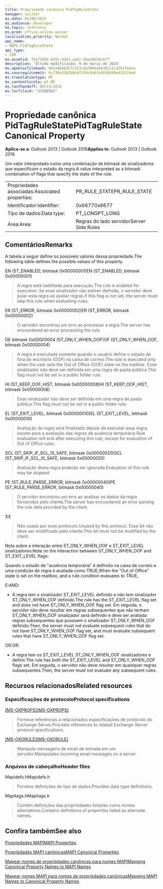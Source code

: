 ```yaml
---
title: Propriedade canônica PidTagRuleState
manager: soliver
ms.date: 03/09/2015
ms.audience: Developer
ms.topic: reference
ms.prod: office-online-server
localization_priority: Normal
api_name:
- MAPI.PidTagRuleState
api_type:
- COM
ms.assetid: f62f3055-b855-4203-aa5c-6ba28b58c6f7
description: 'Última modificação: 9 de março de 2015'
ms.openlocfilehash: 9d1adb6dd1fc151c9a599ea44391c2ca5b2fe2aa
ms.sourcegitcommit: 0cf39e5382b8c6f236c8a63c6036849ed3527ded
ms.translationtype: MT
ms.contentlocale: pt-BR
ms.lasthandoff: 08/23/2018
ms.locfileid: "22580562"
---
```

# <a name="pidtagrulestate-canonical-property"></a><span data-ttu-id="59b14-103">Propriedade canônica PidTagRuleState</span><span class="sxs-lookup"><span data-stu-id="59b14-103">PidTagRuleState Canonical Property</span></span>

  
  
<span data-ttu-id="59b14-104">**Aplica-se a**: Outlook 2013 | Outlook 2016</span><span class="sxs-lookup"><span data-stu-id="59b14-104">**Applies to**: Outlook 2013 | Outlook 2016</span></span> 
  
<span data-ttu-id="59b14-105">Um valor interpretado como uma combinação de bitmask de sinalizadores que especificam o estado da regra.</span><span class="sxs-lookup"><span data-stu-id="59b14-105">A value interpreted as a bitmask combination of flags that specify the state of the rule.</span></span>
  
|||
|:-----|:-----|
|<span data-ttu-id="59b14-106">Propriedades associadas:</span><span class="sxs-lookup"><span data-stu-id="59b14-106">Associated properties:</span></span>  <br/> |<span data-ttu-id="59b14-107">PR_RULE_STATE</span><span class="sxs-lookup"><span data-stu-id="59b14-107">PR_RULE_STATE</span></span>  <br/> |
|<span data-ttu-id="59b14-108">Identificador:</span><span class="sxs-lookup"><span data-stu-id="59b14-108">Identifier:</span></span>  <br/> |<span data-ttu-id="59b14-109">0x6677</span><span class="sxs-lookup"><span data-stu-id="59b14-109">0x6677</span></span>  <br/> |
|<span data-ttu-id="59b14-110">Tipo de dados:</span><span class="sxs-lookup"><span data-stu-id="59b14-110">Data type:</span></span>  <br/> |<span data-ttu-id="59b14-111">PT_LONG</span><span class="sxs-lookup"><span data-stu-id="59b14-111">PT_LONG</span></span>  <br/> |
|<span data-ttu-id="59b14-112">Área:</span><span class="sxs-lookup"><span data-stu-id="59b14-112">Area:</span></span>  <br/> |<span data-ttu-id="59b14-113">Regras do lado servidor</span><span class="sxs-lookup"><span data-stu-id="59b14-113">Server Side Rules</span></span>  <br/> |
   
## <a name="remarks"></a><span data-ttu-id="59b14-114">Comentários</span><span class="sxs-lookup"><span data-stu-id="59b14-114">Remarks</span></span>

<span data-ttu-id="59b14-115">A tabela a seguir define os possíveis valores dessa propriedade.</span><span class="sxs-lookup"><span data-stu-id="59b14-115">The following table defines the possible values of this property.</span></span>
  
<span data-ttu-id="59b14-116">EN (ST_ENABLED, bitmask 0x00000001)</span><span class="sxs-lookup"><span data-stu-id="59b14-116">EN (ST_ENABLED, bitmask 0x00000001)</span></span>
  
> <span data-ttu-id="59b14-117">A regra está habilitada para execução.</span><span class="sxs-lookup"><span data-stu-id="59b14-117">The rule is enabled for execution.</span></span> <span data-ttu-id="59b14-118">Se esse sinalizador não estiver definida, o servidor deve pular esta regra ao avaliar regras.</span><span class="sxs-lookup"><span data-stu-id="59b14-118">If this flag is not set, the server must skip this rule when evaluating rules.</span></span>
    
<span data-ttu-id="59b14-119">ER (ST_ERROR, bitmask 0x00000002)</span><span class="sxs-lookup"><span data-stu-id="59b14-119">ER (ST_ERROR, bitmask 0x00000002)</span></span>
  
> <span data-ttu-id="59b14-120">O servidor encontrou um erro ao processar a regra.</span><span class="sxs-lookup"><span data-stu-id="59b14-120">The server has encountered an error processing the rule.</span></span>
    
<span data-ttu-id="59b14-121">DE bitmask 0x00000004 (ST_ONLY_WHEN_OOF)</span><span class="sxs-lookup"><span data-stu-id="59b14-121">OF (ST_ONLY_WHEN_OOF, bitmask 0x00000004)</span></span>
  
> <span data-ttu-id="59b14-122">A regra é executada somente quando o usuário define o estado de fora do escritório (OOF) na caixa de correio.</span><span class="sxs-lookup"><span data-stu-id="59b14-122">The rule is executed only when the user sets the Out of Office (OOF) state on the mailbox.</span></span> <span data-ttu-id="59b14-123">Esse sinalizador não deve ser definida em uma regra de pasta pública.</span><span class="sxs-lookup"><span data-stu-id="59b14-123">This flag must not be set in a public folder rule.</span></span>
    
<span data-ttu-id="59b14-124">HI (ST_KEEP_OOF_HIST, bitmask 0x00000008)</span><span class="sxs-lookup"><span data-stu-id="59b14-124">HI (ST_KEEP_OOF_HIST, bitmask 0x00000008)</span></span>
  
> <span data-ttu-id="59b14-125">Esse sinalizador não deve ser definida em uma regra de pasta pública.</span><span class="sxs-lookup"><span data-stu-id="59b14-125">This flag must not be set in a public folder rule.</span></span>
    
<span data-ttu-id="59b14-126">EL (ST_EXIT_LEVEL, bitmask 0x00000010)</span><span class="sxs-lookup"><span data-stu-id="59b14-126">EL (ST_EXIT_LEVEL, bitmask 0x00000010)</span></span>
  
> <span data-ttu-id="59b14-127">Avaliação de regra será finalizado depois de executar essa regra, exceto para a avaliação das regras de ausência temporária.</span><span class="sxs-lookup"><span data-stu-id="59b14-127">Rule evaluation will end after executing this rule, except for evaluation of Out of Office rules.</span></span>
    
<span data-ttu-id="59b14-128">SCL (ST_SKIP_IF_SCL_IS_SAFE, bitmask 0x00000020)</span><span class="sxs-lookup"><span data-stu-id="59b14-128">SCL (ST_SKIP_IF_SCL_IS_SAFE, bitmask 0x00000020)</span></span>
  
> <span data-ttu-id="59b14-129">Avaliação desta regra poderão ser ignorada.</span><span class="sxs-lookup"><span data-stu-id="59b14-129">Evaluation of this rule may be skipped.</span></span>
    
<span data-ttu-id="59b14-130">PE (ST_RULE_PARSE_ERROR, bitmask 0x00000040)</span><span class="sxs-lookup"><span data-stu-id="59b14-130">PE (ST_RULE_PARSE_ERROR, bitmask 0x00000040)</span></span>
  
> <span data-ttu-id="59b14-131">O servidor encontrou um erro ao analisar os dados da regra fornecidos pelo cliente.</span><span class="sxs-lookup"><span data-stu-id="59b14-131">The server has encountered an error parsing the rule data provided by the client.</span></span>
    
<span data-ttu-id="59b14-132">X</span><span class="sxs-lookup"><span data-stu-id="59b14-132">X</span></span>
  
> <span data-ttu-id="59b14-133">Não usada por esse protocolo.</span><span class="sxs-lookup"><span data-stu-id="59b14-133">Unused by this protocol.</span></span> <span data-ttu-id="59b14-134">Esse bit não deve ser modificado pelo cliente.</span><span class="sxs-lookup"><span data-stu-id="59b14-134">This bit must not be modified by the client.</span></span>
    
<span data-ttu-id="59b14-135">Nota sobre a interação entre ST_ONLY_WHEN_OOF e ST_EXIT_LEVEL sinalizadores:</span><span class="sxs-lookup"><span data-stu-id="59b14-135">Note on the interaction between ST_ONLY_WHEN_OOF and ST_EXIT_LEVEL flags:</span></span> 
  
<span data-ttu-id="59b14-136">Quando o estado de "ausência temporária" é definido na caixa de correio e uma condição de regra é avaliada como TRUE,</span><span class="sxs-lookup"><span data-stu-id="59b14-136">When the "Out of Office" state is set on the mailbox, and a rule condition evaluates to TRUE,</span></span> 
  
<span data-ttu-id="59b14-137">E:</span><span class="sxs-lookup"><span data-stu-id="59b14-137">AND:</span></span>
  
- <span data-ttu-id="59b14-138">A regra tem o sinalizador ST_EXIT_LEVEL definido e não tem sinalizador ST_ONLY_WHEN_OOF definido.</span><span class="sxs-lookup"><span data-stu-id="59b14-138">The rule has the ST_EXIT_LEVEL flag set and does not have ST_ONLY_WHEN_OOF flag set.</span></span> <span data-ttu-id="59b14-139">Em seguida, o servidor não deve resultar em regras subsequentes que não tenham ST_ONLY_WHEN_OOF sinalizador será definido e deve ser avaliada regras subsequentes que possuem o sinalizador ST_ONLY_WHEN_OOF definido.</span><span class="sxs-lookup"><span data-stu-id="59b14-139">Then, the server must not evaluate subsequent rules that do not have ST_ONLY_WHEN_OOF flag set, and must evaluate subsequent rules that have ST_ONLY_WHEN_OOF flag set.</span></span>
    
<span data-ttu-id="59b14-140">OR:</span><span class="sxs-lookup"><span data-stu-id="59b14-140">OR:</span></span>
  
- <span data-ttu-id="59b14-141">A regra tem os ST_EXIT_LEVEL ST_ONLY_WHEN_OOF sinalizadores e definir.</span><span class="sxs-lookup"><span data-stu-id="59b14-141">The rule has both the ST_EXIT_LEVEL and ST_ONLY_WHEN_OOF flags set.</span></span> <span data-ttu-id="59b14-142">Em seguida, o servidor não deve resultar em quaisquer regras subsequentes.</span><span class="sxs-lookup"><span data-stu-id="59b14-142">Then, the server must not evaluate any subsequent rules.</span></span>
    
## <a name="related-resources"></a><span data-ttu-id="59b14-143">Recursos relacionados</span><span class="sxs-lookup"><span data-stu-id="59b14-143">Related resources</span></span>

### <a name="protocol-specifications"></a><span data-ttu-id="59b14-144">Especificações de protocolo</span><span class="sxs-lookup"><span data-stu-id="59b14-144">Protocol specifications</span></span>

<span data-ttu-id="59b14-145">[[MS-OXPROPS]](http://msdn.microsoft.com/library/f6ab1613-aefe-447d-a49c-18217230b148%28Office.15%29.aspx)</span><span class="sxs-lookup"><span data-stu-id="59b14-145">[[MS-OXPROPS]](http://msdn.microsoft.com/library/f6ab1613-aefe-447d-a49c-18217230b148%28Office.15%29.aspx)</span></span>
  
> <span data-ttu-id="59b14-146">Fornece referências a relacionados especificações de protocolo do Exchange Server.</span><span class="sxs-lookup"><span data-stu-id="59b14-146">Provides references to related Exchange Server protocol specifications.</span></span>
    
<span data-ttu-id="59b14-147">[[MS-OXORULE]](http://msdn.microsoft.com/library/70ac9436-501e-43e2-9163-20d2b546b886%28Office.15%29.aspx)</span><span class="sxs-lookup"><span data-stu-id="59b14-147">[[MS-OXORULE]](http://msdn.microsoft.com/library/70ac9436-501e-43e2-9163-20d2b546b886%28Office.15%29.aspx)</span></span>
  
> <span data-ttu-id="59b14-148">Manipula mensagens de email de entrada em um servidor.</span><span class="sxs-lookup"><span data-stu-id="59b14-148">Manipulates incoming email messages on a server.</span></span>
    
### <a name="header-files"></a><span data-ttu-id="59b14-149">Arquivos de cabeçalho</span><span class="sxs-lookup"><span data-stu-id="59b14-149">Header files</span></span>

<span data-ttu-id="59b14-150">Mapidefs.h</span><span class="sxs-lookup"><span data-stu-id="59b14-150">Mapidefs.h</span></span>
  
> <span data-ttu-id="59b14-151">Fornece definições de tipo de dados.</span><span class="sxs-lookup"><span data-stu-id="59b14-151">Provides data type definitions.</span></span>
    
<span data-ttu-id="59b14-152">Mapitags.h</span><span class="sxs-lookup"><span data-stu-id="59b14-152">Mapitags.h</span></span>
  
> <span data-ttu-id="59b14-153">Contém definições das propriedades listadas como nomes alternativos.</span><span class="sxs-lookup"><span data-stu-id="59b14-153">Contains definitions of properties listed as alternate names.</span></span>
    
## <a name="see-also"></a><span data-ttu-id="59b14-154">Confira também</span><span class="sxs-lookup"><span data-stu-id="59b14-154">See also</span></span>



[<span data-ttu-id="59b14-155">Propriedades MAPI</span><span class="sxs-lookup"><span data-stu-id="59b14-155">MAPI Properties</span></span>](mapi-properties.md)
  
[<span data-ttu-id="59b14-156">Propriedades MAPI canônicas</span><span class="sxs-lookup"><span data-stu-id="59b14-156">MAPI Canonical Properties</span></span>](mapi-canonical-properties.md)
  
[<span data-ttu-id="59b14-157">Mapear nomes de propriedades canônicas para nomes MAPI</span><span class="sxs-lookup"><span data-stu-id="59b14-157">Mapping Canonical Property Names to MAPI Names</span></span>](mapping-canonical-property-names-to-mapi-names.md)
  
[<span data-ttu-id="59b14-158">Mapear nomes MAPI para nomes de propriedades canônicas</span><span class="sxs-lookup"><span data-stu-id="59b14-158">Mapping MAPI Names to Canonical Property Names</span></span>](mapping-mapi-names-to-canonical-property-names.md)

